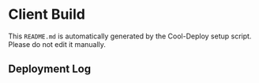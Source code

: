 # Client Build

This `README.md` is automatically generated by the Cool-Deploy setup script. Please do not edit it manually.
## Deployment Log

